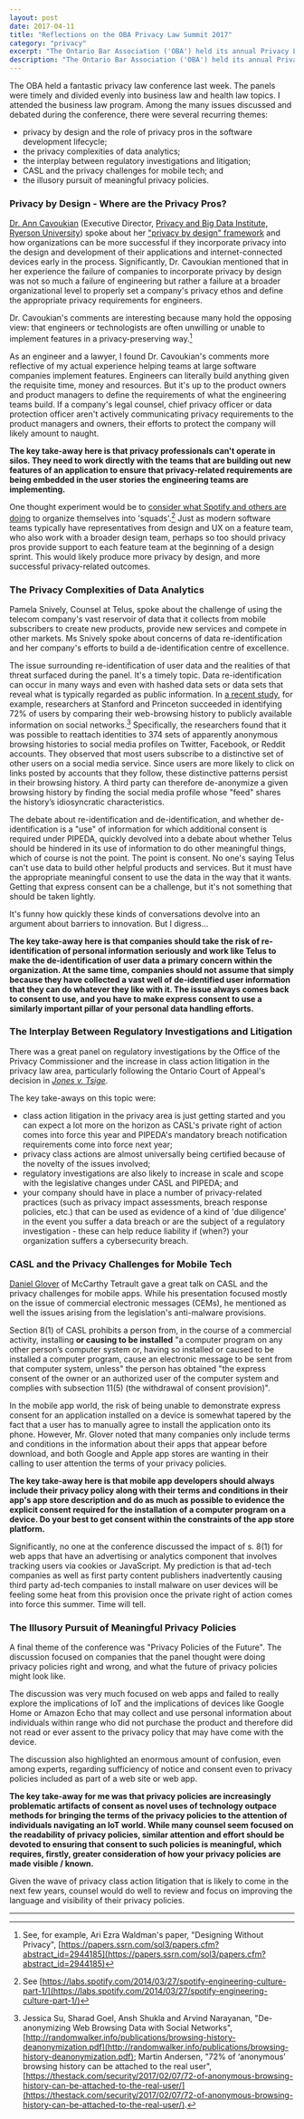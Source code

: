```yaml
---
layout: post
date: 2017-04-11
title: "Reflections on the OBA Privacy Law Summit 2017"
category: "privacy"
excerpt: "The Ontario Bar Association ('OBA') held its annual Privacy Law Summit last week. Here are a few of my  observations and take-aways from my attendance."
description: "The Ontario Bar Association ('OBA') held its annual Privacy Law Summit last week. Here are a few of my observations and take-aways from my attendance."
---
```


The OBA held a fantastic privacy law conference last week. The panels were timely and divided evenly into business law and health law topics. I attended the business law program. Among the many issues discussed and debated during the conference, there were several recurring themes:

- privacy by design and the role of privacy pros in the software development lifecycle;
- the privacy complexities of data analytics;
- the interplay between regulatory investigations and litigation;
- CASL and the privacy challenges for mobile tech; and
- the illusory pursuit of meaningful privacy policies.

### Privacy by Design - Where are the Privacy Pros?

[Dr. Ann Cavoukian](http://www.ryerson.ca/pbdi/about/people/cavoukian/) (Executive Director, [Privacy and Big Data Institute, Ryerson University](http://www.ryerson.ca/pbdi/)) spoke about her ["privacy by design" framework](http://www.science20.com/newswire/landmark_resolution_passed_preserve_future_privacy) and how organizations can be more successful if they incorporate privacy into the design and development of their applications and internet-connected devices early in the process. Significantly, Dr. Cavoukian mentioned that in her experience the failure of companies to incorporate privacy by design was not so much a failure of engineering but rather a failure at a broader organizational level to properly set a company's privacy ethos and define the appropriate privacy requirements for engineers.

Dr. Cavoukian's comments are interesting because many hold the opposing view: that engineers or technologists are often unwilling or unable to implement features in a privacy-preserving way.[^1]

As an engineer and a lawyer, I found Dr. Cavoukian's comments more reflective of my actual experience helping teams at large software companies implement features. Engineers can literally build anything given the requisite time, money and resources. But it's up to the product owners and product managers to define the requirements of what the engineering teams build. If a company's legal counsel, chief privacy officer or data protection officer aren't actively communicating privacy requirements to the product managers and owners, their efforts to protect the company will likely amount to naught.

**The key take-away here is that privacy professionals can't operate in silos. They need to work directly with the teams that are building out new features of an application to ensure that privacy-related requirements are being embedded in the user stories the engineering teams are implementing.**

One thought experiment would be to [consider what Spotify and others are doing](https://labs.spotify.com/2014/03/27/spotify-engineering-culture-part-1/) to organize themselves into 'squads'.[^2] Just as modern software teams typically have representatives from design and UX on a feature team, who also work with a broader design team, perhaps so too should privacy pros provide support to each feature team at the beginning of a design sprint. This would likely produce more privacy by design, and more successful privacy-related outcomes.

### The Privacy Complexities of Data Analytics

Pamela Snively, Counsel at Telus, spoke about the challenge of using the telecom company's vast reservoir of data that it collects from mobile subscribers to create new products, provide new services and compete in other markets. Ms Snively spoke about concerns of data re-identification and her company's efforts to build a de-identification centre of excellence.

The issue surrounding re-identification of user data and the realities of that threat surfaced during the panel.  It's a timely topic. Data re-identification can occur in many ways and even with hashed data sets or data sets that reveal what is typically regarded as public information. In [a recent study](http://randomwalker.info/publications/browsing-history-deanonymization.pdf), for example, researchers at Stanford and Princeton succeeded in identifying 72% of users by comparing their web-browsing history to publicly available information on social networks.[^3] Specifically, the researchers found that it was possible to reattach identities to 374 sets of apparently anonymous browsing histories to social media profiles on Twitter, Facebook, or Reddit accounts. They observed that most users subscribe to a distinctive set of other users on a social media service. Since users are more likely to click on links posted by accounts that they follow, these distinctive patterns persist in their browsing history. A third party can therefore de-anonymize a given browsing history by finding the social media profile whose "feed" shares the history’s idiosyncratic characteristics.

The debate about re-identification and de-identification, and whether de-identification is a "use" of information for which additional consent is required under PIPEDA, quickly devolved into a debate about whether Telus should be hindered in its use of information to do other meaningful things, which of course is not the point. The point is consent. No one's saying Telus can't use data to build other helpful products and services. But it must have the appropriate meaningful consent to use the data in the way that it wants. Getting that express consent can be a challenge, but it's not something that should be taken lightly.

It's funny how quickly these kinds of conversations devolve into an argument about barriers to innovation. But I digress...

**The key take-away here is that companies should take the risk of re-identification of personal information seriously and work like Telus to make the de-identification of user data a primary concern within the organization. At the same time, companies should not assume that simply because they have collected a vast well of de-identified user information that they can do whatever they like with it. The issue always comes back to consent to use, and you have to make express consent to use a similarly important pillar of your personal data handling efforts.**

### The Interplay Between Regulatory Investigations and Litigation

There was a great panel on regulatory investigations by the Office of the Privacy Commissioner and the increase in class action litigation in the privacy law area, particularly following the Ontario Court of Appeal's decision in [*Jones v. Tsige*](https://www.canlii.org/en/on/onca/doc/2012/2012onca32/2012onca32.html).

The key take-aways on this topic were:

- class action litigation in the privacy area is just getting started and you can expect a lot more on the horizon as CASL's private right of action comes into force this year and PIPEDA's mandatory breach notification requirements come into force next year;
- privacy class actions are almost universally being certified because of the novelty of the issues involved;
- regulatory investigations are also likely to increase in scale and scope with the legislative changes under CASL and PIPEDA; and
- your company should have in place a number of privacy-related practices (such as privacy impact assessments, breach response policies, etc.) that can be used as evidence of a kind of 'due diligence' in the event you suffer a data breach or are the subject of a regulatory investigation - these can help reduce liability if (when?) your organization suffers a cybersecurity breach.


### CASL and the Privacy Challenges for Mobile Tech

[Daniel Glover](https://www.mccarthy.ca/lawyer_detail.aspx?id=6000) of McCarthy Tetrault gave a great talk on CASL and the privacy challenges for mobile apps. While his presentation focused mostly on the issue of commercial electronic messages (CEMs), he mentioned as well the issues arising from the legislation's anti-malware provisions.

Section 8(1) of CASL prohibits a person from, in the course of a commercial activity, installing **or causing to be installed** "a computer program on any other person’s computer system or, having so installed or caused to be installed a computer program, cause an electronic message to be sent from that computer system, unless" the person has obtained "the express consent of the owner or an authorized user of the computer system and complies with subsection 11(5) (the withdrawal of consent provision)".

In the mobile app world, the risk of being unable to demonstrate express consent for an application installed on a device is somewhat tapered by the fact that a user has to manually agree to install the application onto its phone. However, Mr. Glover noted that many companies only include terms and conditions in the information about their apps that appear before download, and both Google and Apple app stores are wanting in their calling to user attention the terms of your privacy policies.

**The key take-away here is that mobile app developers should always include their privacy policy along with their terms and conditions in their app's app store description and do as much as possible to evidence the explicit consent required for the installation of a computer program on a device. Do your best to get consent within the constraints of the app store platform.**

Significantly, no one at the conference discussed the impact of s. 8(1) for web apps that have an advertising or analytics component that involves tracking users via cookies or JavaScript. My prediction is that ad-tech companies as well as first party content publishers inadvertently causing third party ad-tech companies to install malware on user devices will be feeling some heat from this provision once the private right of action comes into force this summer. Time will tell.

### The Illusory Pursuit of Meaningful Privacy Policies

A final theme of the conference was "Privacy Policies of the Future". The discussion focused on companies that the panel thought were doing privacy policies right and wrong, and what the future of privacy policies might look like.

The discussion was very much focused on web apps and failed to really explore the implications of IoT and the implications of devices like Google Home or Amazon Echo that may collect and use personal information about individuals within range who did not purchase the product and therefore did not read or ever assent to the privacy policy that may have come with the device.

The discussion also highlighted an enormous amount of confusion, even among experts, regarding sufficiency of notice and consent even to privacy policies included as part of a web site or web app.

**The key take-away for me was that privacy policies are increasingly problematic artifacts of consent as novel uses of technology outpace methods for bringing the terms of the privacy policies to the attention of individuals navigating an IoT world. While many counsel seem focused on the readability of privacy policies, similar attention and effort should be devoted to ensuring that consent to such policies is meaningful, which requires, firstly, greater consideration of how your privacy policies are made visible / known.**

Given the wave of privacy class action litigation that is likely to come in the next few years, counsel would do well to review and focus on improving the language and visibility of their privacy policies.

---

[^1]: See, for example, Ari Ezra Waldman's paper, "Designing Without Privacy", [https://papers.ssrn.com/sol3/papers.cfm?abstract_id=2944185](https://papers.ssrn.com/sol3/papers.cfm?abstract_id=2944185)

[^2]: See [https://labs.spotify.com/2014/03/27/spotify-engineering-culture-part-1/](https://labs.spotify.com/2014/03/27/spotify-engineering-culture-part-1/)

[^3]: Jessica Su, Sharad Goel, Ansh Shukla and Arvind Narayanan, "De-anonymizing Web Browsing Data with Social Networks", [http://randomwalker.info/publications/browsing-history-deanonymization.pdf](http://randomwalker.info/publications/browsing-history-deanonymization.pdf); Martin Andersen, "72% of ‘anonymous’ browsing history can be attached to the real user", [https://thestack.com/security/2017/02/07/72-of-anonymous-browsing-history-can-be-attached-to-the-real-user/](https://thestack.com/security/2017/02/07/72-of-anonymous-browsing-history-can-be-attached-to-the-real-user/).
